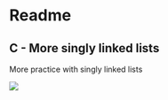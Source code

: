 <h1>Readme</h1>
<h2>C - More singly linked lists</h2>
<p>More practice with singly linked lists</p>
<a href="https://www.holbertonschool.com/"><img src="https://www.holbertonschool.com/assets/holberton-logo-1cc451260ca3cd297def53f2250a9794810667c7ca7b5fa5879a569a457bf16f.png" /></a>
